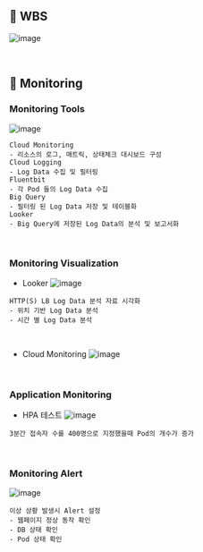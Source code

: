 ## 📅 WBS
![image](https://user-images.githubusercontent.com/117608997/216758323-ad6bb1e5-ec84-4022-bb90-900a0ae87b2b.png)

</br>

## 🔎 Monitoring
### Monitoring Tools
![image](https://user-images.githubusercontent.com/117608997/215812977-a719c414-a8ec-434a-8a6f-340f9e6d35a0.png)
```
Cloud Monitoring
- 리소스의 로그, 매트릭, 상태체크 대시보드 구성
Cloud Logging
- Log Data 수집 및 필터링
Fluentbit
- 각 Pod 들의 Log Data 수집
Big Query
- 필터링 된 Log Data 저장 및 테이블화
Looker
- Big Query에 저장된 Log Data의 분석 및 보고서화
```

</br>

### Monitoring Visualization
- Looker
![image](https://user-images.githubusercontent.com/117608997/215815272-abb1b574-d001-41f0-9a98-b87efa6a2257.png)
```
HTTP(S) LB Log Data 분석 자료 시각화
- 위치 기반 Log Data 분석
- 시간 별 Log Data 분석
```

</br>

- Cloud Monitoring
![image](https://user-images.githubusercontent.com/117608997/215815952-7ce5a085-f141-4ce8-8a1c-0c5b1e0b714d.png)

</br>

### Application Monitoring
- HPA 테스트
![image](https://user-images.githubusercontent.com/117608997/215809925-15f84159-7fc9-4e1b-8303-427836a9f0db.png)
```
3분간 접속자 수를 400명으로 지정했을때 Pod의 개수가 증가
```

</br>

### Monitoring Alert
![image](https://user-images.githubusercontent.com/117608997/215816490-e57253e5-7aa1-4195-8b48-25105d06d8f0.png)
```
이상 상황 발생시 Alert 설정
- 웹페이지 정상 동작 확인
- DB 상태 확인
- Pod 상태 확인
```

